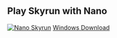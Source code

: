 ## Play Skyrun with Nano
[![Nano Skyrun](https://img.youtube.com/vi/EUSL3VeemuM/0.jpg)](https://www.youtube.com/watch?v=EUSL3VeemuM "Nano Skyrun")
[Windows Download](https://drive.google.com/file/d/1k-seFwbY-T9jqtFtWpfAY6fHMs8w2E3W/view?usp=sharing)
